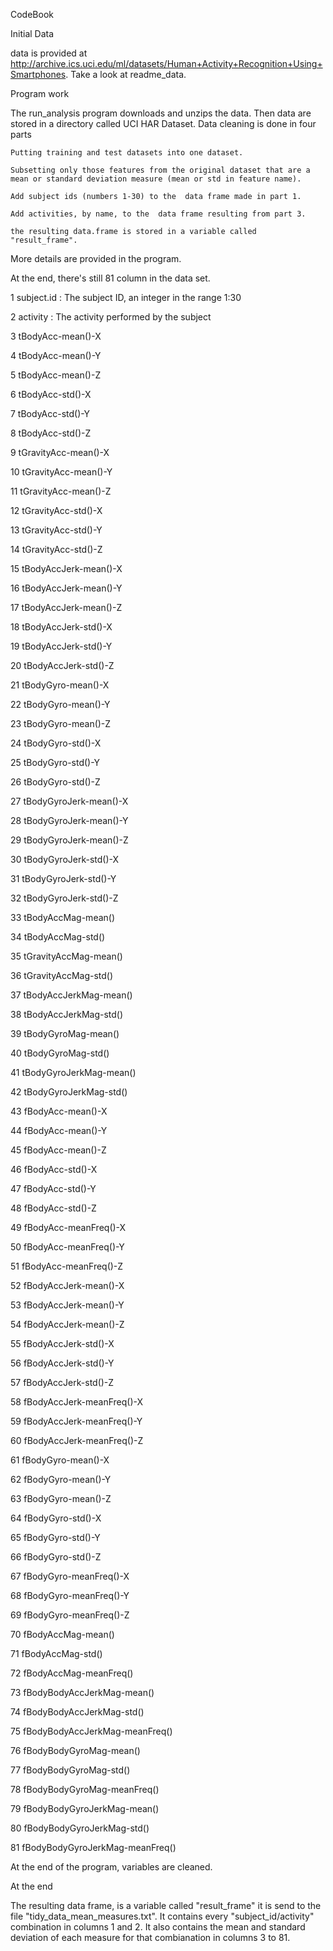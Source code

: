 CodeBook

Initial Data

data is provided at  http://archive.ics.uci.edu/ml/datasets/Human+Activity+Recognition+Using+Smartphones. Take a look at readme_data.


Program work

The run_analysis program downloads and unzips the data. 
Then data are stored in a directory called UCI HAR Dataset.
Data cleaning is done in four parts



    
    Putting training and test datasets into one dataset.

    Subsetting only those features from the original dataset that are a mean or standard deviation measure (mean or std in feature name).

    Add subject ids (numbers 1-30) to the  data frame made in part 1.

    Add activities, by name, to the  data frame resulting from part 3.

    the resulting data.frame is stored in a variable called "result_frame".

More details are provided in the program.

At the end, there's still 81 column in the data set. 

1 subject.id : The subject ID, an integer in the range 1:30

2 activity : The activity performed by the subject

3 tBodyAcc-mean()-X

4 tBodyAcc-mean()-Y

5 tBodyAcc-mean()-Z

6 tBodyAcc-std()-X

7 tBodyAcc-std()-Y

8 tBodyAcc-std()-Z

9 tGravityAcc-mean()-X

10 tGravityAcc-mean()-Y

11 tGravityAcc-mean()-Z

12 tGravityAcc-std()-X

13 tGravityAcc-std()-Y

14 tGravityAcc-std()-Z

15 tBodyAccJerk-mean()-X

16 tBodyAccJerk-mean()-Y

17 tBodyAccJerk-mean()-Z

18 tBodyAccJerk-std()-X

19 tBodyAccJerk-std()-Y

20 tBodyAccJerk-std()-Z

21 tBodyGyro-mean()-X

22 tBodyGyro-mean()-Y

23 tBodyGyro-mean()-Z

24 tBodyGyro-std()-X

25 tBodyGyro-std()-Y

26 tBodyGyro-std()-Z

27 tBodyGyroJerk-mean()-X

28 tBodyGyroJerk-mean()-Y

29 tBodyGyroJerk-mean()-Z

30 tBodyGyroJerk-std()-X

31 tBodyGyroJerk-std()-Y

32 tBodyGyroJerk-std()-Z

33 tBodyAccMag-mean()

34 tBodyAccMag-std()

35 tGravityAccMag-mean()

36 tGravityAccMag-std()

37 tBodyAccJerkMag-mean()

38 tBodyAccJerkMag-std()

39 tBodyGyroMag-mean()

40 tBodyGyroMag-std()

41 tBodyGyroJerkMag-mean()

42 tBodyGyroJerkMag-std()

43 fBodyAcc-mean()-X

44 fBodyAcc-mean()-Y

45 fBodyAcc-mean()-Z

46 fBodyAcc-std()-X

47 fBodyAcc-std()-Y

48 fBodyAcc-std()-Z

49 fBodyAcc-meanFreq()-X

50 fBodyAcc-meanFreq()-Y

51 fBodyAcc-meanFreq()-Z

52 fBodyAccJerk-mean()-X

53 fBodyAccJerk-mean()-Y

54 fBodyAccJerk-mean()-Z

55 fBodyAccJerk-std()-X

56 fBodyAccJerk-std()-Y

57 fBodyAccJerk-std()-Z

58 fBodyAccJerk-meanFreq()-X

59 fBodyAccJerk-meanFreq()-Y

60 fBodyAccJerk-meanFreq()-Z

61 fBodyGyro-mean()-X

62 fBodyGyro-mean()-Y

63 fBodyGyro-mean()-Z

64 fBodyGyro-std()-X

65 fBodyGyro-std()-Y

66 fBodyGyro-std()-Z

67 fBodyGyro-meanFreq()-X

68 fBodyGyro-meanFreq()-Y

69 fBodyGyro-meanFreq()-Z

70 fBodyAccMag-mean()

71 fBodyAccMag-std()

72 fBodyAccMag-meanFreq()

73 fBodyBodyAccJerkMag-mean()

74 fBodyBodyAccJerkMag-std()

75 fBodyBodyAccJerkMag-meanFreq()

76 fBodyBodyGyroMag-mean()

77 fBodyBodyGyroMag-std()

78 fBodyBodyGyroMag-meanFreq()

79 fBodyBodyGyroJerkMag-mean()

80 fBodyBodyGyroJerkMag-std()

81 fBodyBodyGyroJerkMag-meanFreq()


At the end of the program, variables are cleaned.


At the end

The resulting data frame, is a variable called "result_frame" it is send to the file "tidy_data_mean_measures.txt".
It contains every "subject_id/activity" combination in columns 1 and 2.
It also contains the mean and standard deviation of each measure for that combianation  in columns 3 to 81.







